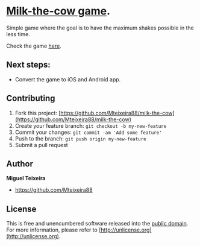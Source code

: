 # [Milk-the-cow game](https://milkthecow.today).

Simple game where the goal is to have the maximum shakes possible in the less time.

Check the game [here](https://milkthecow.today).

## Next steps:
- Convert the game to iOS and Android app.

## Contributing

1. Fork this project: [https://github.com/Mteixeira88/milk-the-cow](https://github.com/Mteixeira88/milk-the-cow)
2. Create your feature branch: `git checkout -b my-new-feature`
3. Commit your changes: `git commit -am 'Add some feature'`
4. Push to the branch: `git push origin my-new-feature`
5. Submit a pull request


## Author
**Miguel Teixeira**
* <https://github.com/Mteixeira88>

## License

This is free and unencumbered software released into the [public domain](UNLICENSE.txt). For more information,
please refer to [http://unlicense.org](http://unlicense.org).
